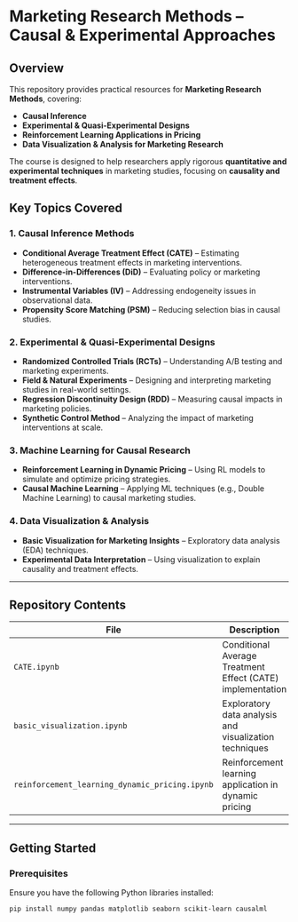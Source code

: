 # Marketing Research Methods – Causal & Experimental Approaches

## Overview
This repository provides practical resources for **Marketing Research Methods**, covering:
- **Causal Inference**
- **Experimental & Quasi-Experimental Designs**
- **Reinforcement Learning Applications in Pricing**
- **Data Visualization & Analysis for Marketing Research**

The course is designed to help researchers apply rigorous **quantitative and experimental techniques** in marketing studies, focusing on **causality and treatment effects**.

## Key Topics Covered
### **1. Causal Inference Methods**
- **Conditional Average Treatment Effect (CATE)** – Estimating heterogeneous treatment effects in marketing interventions.
- **Difference-in-Differences (DiD)** – Evaluating policy or marketing interventions.
- **Instrumental Variables (IV)** – Addressing endogeneity issues in observational data.
- **Propensity Score Matching (PSM)** – Reducing selection bias in causal studies.

### **2. Experimental & Quasi-Experimental Designs**
- **Randomized Controlled Trials (RCTs)** – Understanding A/B testing and marketing experiments.
- **Field & Natural Experiments** – Designing and interpreting marketing studies in real-world settings.
- **Regression Discontinuity Design (RDD)** – Measuring causal impacts in marketing policies.
- **Synthetic Control Method** – Analyzing the impact of marketing interventions at scale.

### **3. Machine Learning for Causal Research**
- **Reinforcement Learning in Dynamic Pricing** – Using RL models to simulate and optimize pricing strategies.
- **Causal Machine Learning** – Applying ML techniques (e.g., Double Machine Learning) to causal marketing studies.

### **4. Data Visualization & Analysis**
- **Basic Visualization for Marketing Insights** – Exploratory data analysis (EDA) techniques.
- **Experimental Data Interpretation** – Using visualization to explain causality and treatment effects.

---

## Repository Contents
| File | Description |
|------|------------|
| `CATE.ipynb` | Conditional Average Treatment Effect (CATE) implementation |
| `basic_visualization.ipynb` | Exploratory data analysis and visualization techniques |
| `reinforcement_learning_dynamic_pricing.ipynb` | Reinforcement learning application in dynamic pricing |

---

## Getting Started
### **Prerequisites**
Ensure you have the following Python libraries installed:
```sh
pip install numpy pandas matplotlib seaborn scikit-learn causalml

